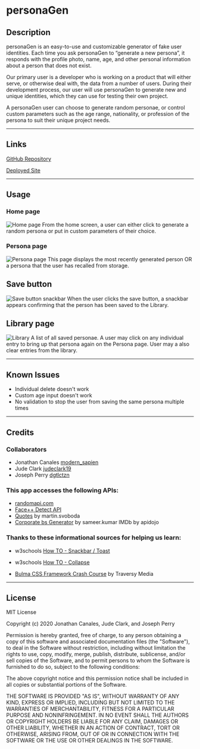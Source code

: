 # personaGen

## Description
personaGen is an easy-to-use and customizable generator of fake user identities. Each time you ask personaGen to “generate a new persona”, it responds with the profile photo, name, age, and other personal information about a person that does not exist.

Our primary user is a developer who is working on a product that will either serve, or otherwise deal with, the data from a number of users. During their development process, our user will use personaGen to generate new and unique identities, which they can use for testing their own project.

A personaGen user can choose to generate random personae, or control custom parameters such as the age range, nationality, or profession of the persona to suit their unique project needs.

***

## Links
[GitHub Repository](https://github.com/judeclark19/personaGen)

[Deployed Site](https://judeclark19.github.io/personaGen/)
***

## Usage
### Home page
![Home page](./assets/images/landing_page_ss.png)
From the home screen, a user can either click to generate a random persona or put in custom parameters of their choice.

### Persona page
![Persona page](./assets/images/random_persona.png)
This page displays the most recently generated person OR a persona that the user has recalled from storage.

## Save button
![Save button snackbar](./assets/images/snackbar_ss.png)
When the user clicks the save button, a snackbar appears confirming that the person has been saved to the Library.

## Library page
![Library](./assets/images/library_ss.png)
A list of all saved personae. A user may click on any individual entry to bring up that persona again on the Persona page. User may a also clear entries from the library.
***

## Known Issues
* Individual delete doesn't work
* Custom age input doesn't work
* No validation to stop the user from saving the same persona multiple times

********************************
## Credits

### Collaborators
* Jonathan Canales [modern_sapien](https://github.com/modern-sapien)
* Jude Clark [judeclark19](https://github.com/judeclark19)
* Joseph Perry [dgtlctzn](https://github.com/dgtlctzn)

### This app accesses the following APIs:
* [randomapi.com](https://randomapi.com/)
* [Face++ Detect API](https://console.faceplusplus.com/documents/5679127)
* [Quotes](https://rapidapi.com/martin.svoboda/api/quotes15) by martin.svoboda
* [Corporate bs Generator](https://rapidapi.com/sameer.kumar/api/corporate-bs-generator) by sameer.kumar
IMDb by apidojo

### Thanks to these informational sources for helping us learn:

* w3schools [How TO - Snackbar / Toast](w3schools.com/howto/howto_js_snackbar.asp)
* w3schools [How TO - Collapse](
https://www.w3schools.com/howto/howto_js_collapsible.asp)

* [Bulma CSS Framework Crash Course](https://www.youtube.com/watch?v=IiPQYQT2-wg) by Traversy Media
***

## License

MIT License

Copyright (c) 2020 Jonathan Canales, Jude Clark, and Joseph Perry

Permission is hereby granted, free of charge, to any person obtaining a copy of this software and associated documentation files (the "Software"), to deal in the Software without restriction, including without limitation the rights to use, copy, modify, merge, publish, distribute, sublicense, and/or sell copies of the Software, and to permit persons to whom the Software is furnished to do so, subject to the following conditions:

The above copyright notice and this permission notice shall be included in all copies or substantial portions of the Software.

THE SOFTWARE IS PROVIDED "AS IS", WITHOUT WARRANTY OF ANY KIND, EXPRESS OR IMPLIED, INCLUDING BUT NOT LIMITED TO THE WARRANTIES OF MERCHANTABILITY, FITNESS FOR A PARTICULAR PURPOSE AND NONINFRINGEMENT. IN NO EVENT SHALL THE AUTHORS OR COPYRIGHT HOLDERS BE LIABLE FOR ANY CLAIM, DAMAGES OR OTHER LIABILITY, WHETHER IN AN ACTION OF CONTRACT, TORT OR OTHERWISE, ARISING FROM, OUT OF OR IN CONNECTION WITH THE SOFTWARE OR THE USE OR OTHER DEALINGS IN THE SOFTWARE.

